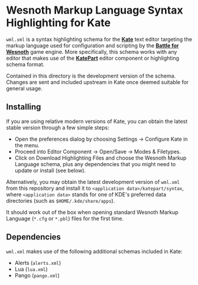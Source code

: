 Wesnoth Markup Language Syntax Highlighting for Kate
====================================================

`wml.xml` is a syntax highlighting schema for the **[Kate][1]** text editor
targeting the markup language used for configuration and scripting by the
**[Battle for Wesnoth][2]** game engine. More specifically, this schema works
with any editor that makes use of the **[KatePart][3]** editor component or
highlighting schema format.

[1]: http://kate-editor.org/
[2]: http://www.wesnoth.org/
[3]: http://kate-editor.org/about-katepart/

Contained in this directory is the development version of the schema. Changes
are sent and included upstream in Kate once deemed suitable for general usage.


Installing
----------

If you are using relative modern versions of Kate, you can obtain the latest
stable version through a few simple steps:

 * Open the preferences dialog by choosing Settings -> Configure Kate in the
   menu.
 * Proceed into Editor Component -> Open/Save -> Modes & Filetypes.
 * Click on Download Highlighting Files and choose the Wesnoth Markup Language
   schema, plus any dependencies that you might need to update or install
   (see below).

Alternatively, you may obtain the latest development version of `wml.xml` from
this repository and install it to `<application data>/katepart/syntax`, where
`<application data>` stands for one of KDE's preferred data directories
(such as `$HOME/.kde/share/apps`).

It should work out of the box when opening standard Wesnoth Markup Language
(`*.cfg` or `*.pbl`) files for the first time.


Dependencies
------------

`wml.xml` makes use of the following additional schemas included in Kate:

 * Alerts (`alerts.xml`)
 * Lua (`lua.xml`)
 * Pango (`pango.xml`)

